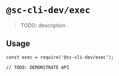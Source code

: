 # `@sc-cli-dev/exec`

> TODO: description

## Usage

```
const exec = require('@sc-cli-dev/exec');

// TODO: DEMONSTRATE API
```
